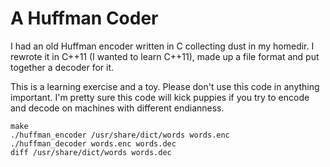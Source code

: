 # A Huffman Coder

I had an old Huffman encoder written in C collecting dust in my homedir.
I rewrote it in C++11 (I wanted to learn C++11), made up a file format
and put together a decoder for it.

This is a learning exercise and a toy. Please don't use this code in anything
important. I'm pretty sure this code will kick puppies if you try to encode
and decode on machines with different endianness.

    make
    ./huffman_encoder /usr/share/dict/words words.enc
    ./huffman_decoder words.enc words.dec
    diff /usr/share/dict/words words.dec
